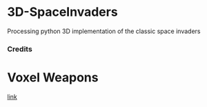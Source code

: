 # 3D-SpaceInvaders
Processing python 3D implementation of the classic space invaders 


### Credits

# Voxel Weapons
[link](https://sketchfab.com/3d-models/voxel-weapon-pack-6b2262f245664178beaa114e62d66b9a)
